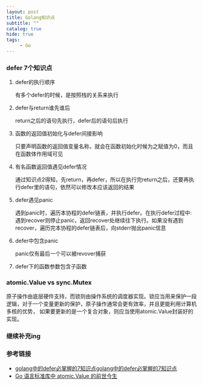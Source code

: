 ```yaml
---
layout: post
title: Golang知识点
subtitle: ""
catalog: true
hide: true
tags:
     - Go
---
```


### defer 7个知识点

1. defer的执行顺序

    有多个defer的时候，是按照栈的关系来执行

2. defer与return谁先谁后

    return之后的语句先执行，defer后的语句后执行
    
3. 函数的返回值初始化与defer间接影响

    只要声明函数的返回值变量名称，就会在函数初始化时候为之赋值为0，而且在函数体作用域可见
    
4. 有名函数返回值遇见defer情况

    通过知识点2得知，先return，再defer，所以在执行完return之后，还要再执行defer里的语句，依然可以修改本应该返回的结果

5. defer遇见panic

    遇到panic时，遍历本协程的defer链表，并执行defer。在执行defer过程中:遇到recover则停止panic，返回recover处继续往下执行。如果没有遇到recover，遍历完本协程的defer链表后，向stderr抛出panic信息

6. defer中包含panic

    panic仅有最后一个可以被revover捕获

7. defer下的函数参数包含子函数    
        
### atomic.Value vs sync.Mutex

原子操作由底层硬件支持，而锁则由操作系统的调度器实现。锁应当用来保护一段逻辑，对于一个变量更新的保护，原子操作通常会更有效率，并且更能利用计算机多核的优势，
如果要更新的是一个复合对象，则应当使用atomic.Value封装好的实现。

### 继续补充ing

### 参考链接

- [golang中的defer必掌握的7知识点golang中的defer必掌握的7知识点](https://www.dailybtc.cn/golang%e4%b8%ad%e7%9a%84defer%e5%bf%85%e6%8e%8c%e6%8f%a1%e7%9a%847%e7%9f%a5%e8%af%86%e7%82%b9golang%e4%b8%ad%e7%9a%84defer%e5%bf%85%e6%8e%8c%e6%8f%a1%e7%9a%847%e7%9f%a5%e8%af%86%e7%82%b9/)
- [Go 语言标准库中 atomic.Value 的前世今生](https://blog.betacat.io/post/golang-atomic-value-exploration/)
